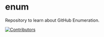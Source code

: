 # enum
Repository to learn about GitHub Enumeration.
























































































































[![Contributors](https://img.shields.io/badge/Contributors-3-brightgreen)](https://github.com/EurydiceCorp/enum/graphs/contributors)
